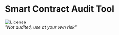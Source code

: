 # Smart Contract Audit Tool
![License](https://img.shields.io/badge/License-MIT-blue.svg) <br>
<i>"Not audited, use at your own risk"</i>
